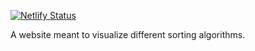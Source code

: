 [![Netlify Status](https://api.netlify.com/api/v1/badges/2ccf2d3a-fbbd-4c21-bc88-b5205a416b3a/deploy-status)](https://app.netlify.com/sites/suspicious-cori-0a2e34/deploys)

A website meant to visualize different sorting algorithms.
